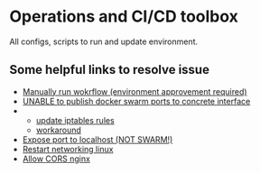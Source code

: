 # Operations and CI/CD toolbox
All configs, scripts to run and update environment.

## Some helpful links to resolve issue
- [Manually run wokrflow (environment approvement required)](https://stackoverflow.com/questions/58877569/how-to-trigger-a-step-manually-with-github-actions)
- [UNABLE to publish docker swarm ports to concrete interface](https://stackoverflow.com/a/48932365/7502538)
- - [update iptables rules](https://github.com/moby/moby/issues/32299#issuecomment-360421915)
  - [workaround](https://github.com/moby/moby/issues/32299#issuecomment-290978794)
- [Expose port to localhost (NOT SWARM!)](https://stackoverflow.com/questions/22100587/docker-expose-a-port-only-to-host)
- [Restart networking linux](https://askubuntu.com/a/91415)
- [Allow CORS nginx](https://serverfault.com/questions/162429/how-do-i-add-access-control-allow-origin-in-nginx)
